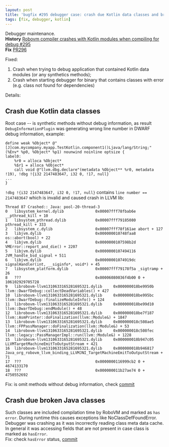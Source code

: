 ```yaml
---
layout: post
title: 'bugfix #295 debugger case: crash due Kotlin data classes and broken Java classes'
tags: [fix, debugger, kotlin]
---
```

Debugger maintenance.  
**History** [Robovm compiler crashes with Kotlin modules when compiling for debug  #295](https://github.com/MobiVM/robovm/issues/295)  
**Fix** [PR296](https://github.com/MobiVM/robovm/pull/296)  

Fixed:
1. Crash when trying to debug application that contained Kotlin data modules (or any synthetics methods);  
2. Crash when starting debugger for binary that contains classes with error (e.g. class not found for dependencies)  

Details:
<!-- more -->
## Crash due Kotlin data classes
Root case -- is synthetic methods without debug information, as result `DebugInformationPlugin` was generating wrong line number in DWARF debug information, example:
```
define weak %Object* @"[J]com.mycompany.myapp.TestKotlin.component1()Ljava/lang/String;"(%Env* %p0, %Object* %p1) nounwind noinline optsize {
label0:
    %r0 = alloca %Object*
    %$r1 = alloca %Object*
    call void @"llvm.dbg.declare"(metadata %Object** %r0, metadata !19), !dbg !{i32 2147483647, i32 0, !17, null}
...
}    
```

`!dbg !{i32 2147483647, i32 0, !17, null}` contains `line number == 2147483647` which is invalid and caused crash in LLVM lib:
```
Thread 87 Crashed:: Java: pool-20-thread-3
0   libsystem_kernel.dylib              0x00007fff78fbab6e __pthread_kill + 10
1   libsystem_pthread.dylib             0x00007fff79185080 pthread_kill + 333
2   libsystem_c.dylib                   0x00007fff78f161ae abort + 127
3   libjvm.dylib                        0x000000010748faa8 os::abort(bool) + 22
4   libjvm.dylib                        0x0000000107598b2d VMError::report_and_die() + 2207
5   libjvm.dylib                        0x0000000107494116 JVM_handle_bsd_signal + 511
6   libjvm.dylib                        0x00000001074919dc signalHandler(int, __siginfo*, void*) + 45
7   libsystem_platform.dylib            0x00007fff79178f5a _sigtramp + 26
8   ???                                 0x00006080036f4b00 0 + 106102929705728
9   librobovm-llvm1310633165281695321.dylib     0x000000018be9950b llvm::DwarfDebug::collectDeadVariables() + 427
10  librobovm-llvm1310633165281695321.dylib     0x000000018be995bc llvm::DwarfDebug::finalizeModuleInfo() + 124
11  librobovm-llvm1310633165281695321.dylib     0x000000018be99d10 llvm::DwarfDebug::endModule() + 48
12  librobovm-llvm1310633165281695321.dylib     0x000000018be7f187 llvm::AsmPrinter::doFinalization(llvm::Module&) + 1847
13  librobovm-llvm1310633165281695321.dylib     0x000000018c508ae5 llvm::FPPassManager::doFinalization(llvm::Module&) + 53
14  librobovm-llvm1310633165281695321.dylib     0x000000018c508fec llvm::legacy::PassManagerImpl::run(llvm::Module&) + 1228
15  librobovm-llvm1310633165281695321.dylib     0x000000018b947c05 LLVMTargetMachineEmitToOutputStream + 421
16  librobovm-llvm1310633165281695321.dylib     0x000000018b946817 Java_org_robovm_llvm_binding_LLVMJNI_TargetMachineEmitToOutputStream + 71
17  ???                                 0x0000000116999cb2 0 + 4674133170
18  ???                                 0x000000011b27ae74 0 + 4750552692
```

Fix: is omit methods without debug information, check [commit](https://github.com/MobiVM/robovm/pull/296/commits/e6c05ad76eb898d2f9f3576bfb64d1d83bd1d820)

## Crash due broken Java classes
Such classes are included compilation time by RoboVM and marked as `has error`. During runtime this causes exceptions like NoClassDefFoundError. Debugger was crashing as it was incorrectly reading class meta data cache. In general it was accessing fields that are not present in case class is marked as `hasError`.   
Fix: check `hasError` status, [commit](https://github.com/MobiVM/robovm/pull/296/commits/f80dff54459c3a5cfd1668bc2d9ba8259e9423c1)
